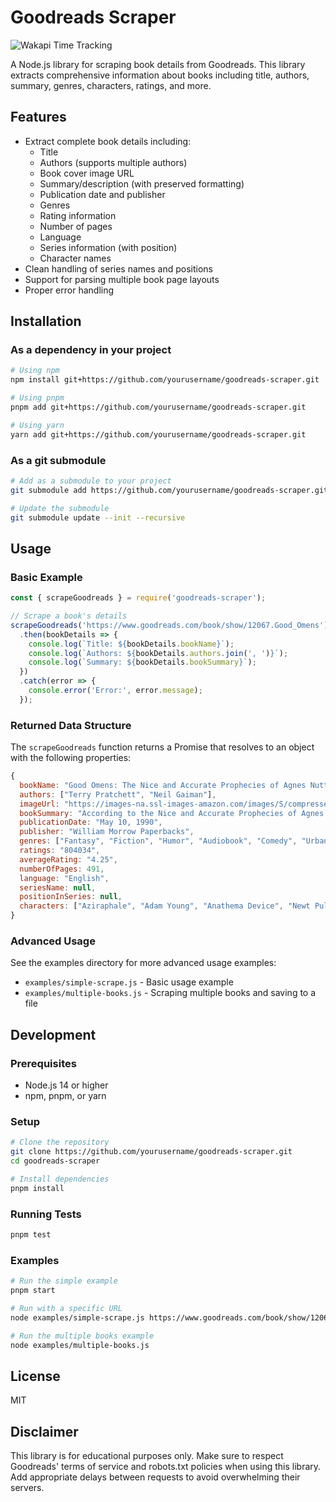 # Goodreads Scraper

<img src="https://wakapi-qt1b.onrender.com/api/badge/fahad/interval:any/project:Goodreads-Scraper" 
     alt="Wakapi Time Tracking" 
     title="Spent more than that amount of time spent on this project">

A Node.js library for scraping book details from Goodreads. This library extracts comprehensive information about books including title, authors, summary, genres, characters, ratings, and more.

## Features

- Extract complete book details including:
  - Title
  - Authors (supports multiple authors)
  - Book cover image URL
  - Summary/description (with preserved formatting)
  - Publication date and publisher
  - Genres
  - Rating information
  - Number of pages
  - Language
  - Series information (with position)
  - Character names
- Clean handling of series names and positions
- Support for parsing multiple book page layouts
- Proper error handling

## Installation

### As a dependency in your project

```bash
# Using npm
npm install git+https://github.com/yourusername/goodreads-scraper.git

# Using pnpm
pnpm add git+https://github.com/yourusername/goodreads-scraper.git

# Using yarn
yarn add git+https://github.com/yourusername/goodreads-scraper.git
```

### As a git submodule

```bash
# Add as a submodule to your project
git submodule add https://github.com/yourusername/goodreads-scraper.git

# Update the submodule
git submodule update --init --recursive
```

## Usage

### Basic Example

```javascript
const { scrapeGoodreads } = require('goodreads-scraper');

// Scrape a book's details
scrapeGoodreads('https://www.goodreads.com/book/show/12067.Good_Omens')
  .then(bookDetails => {
    console.log(`Title: ${bookDetails.bookName}`);
    console.log(`Authors: ${bookDetails.authors.join(', ')}`);
    console.log(`Summary: ${bookDetails.bookSummary}`);
  })
  .catch(error => {
    console.error('Error:', error.message);
  });
```

### Returned Data Structure

The `scrapeGoodreads` function returns a Promise that resolves to an object with the following properties:

```javascript
{
  bookName: "Good Omens: The Nice and Accurate Prophecies of Agnes Nutter, Witch",
  authors: ["Terry Pratchett", "Neil Gaiman"],
  imageUrl: "https://images-na.ssl-images-amazon.com/images/S/compressed.photo.goodreads.com/books/1615552073i/12067.jpg",
  bookSummary: "According to the Nice and Accurate Prophecies of Agnes Nutter...",
  publicationDate: "May 10, 1990",
  publisher: "William Morrow Paperbacks",
  genres: ["Fantasy", "Fiction", "Humor", "Audiobook", "Comedy", "Urban Fantasy"],
  ratings: "804034",
  averageRating: "4.25",
  numberOfPages: 491,
  language: "English",
  seriesName: null,
  positionInSeries: null,
  characters: ["Aziraphale", "Adam Young", "Anathema Device", "Newt Pulsifer"]
}
```

### Advanced Usage

See the examples directory for more advanced usage examples:

- `examples/simple-scrape.js` - Basic usage example
- `examples/multiple-books.js` - Scraping multiple books and saving to a file

## Development

### Prerequisites

- Node.js 14 or higher
- npm, pnpm, or yarn

### Setup

```bash
# Clone the repository
git clone https://github.com/yourusername/goodreads-scraper.git
cd goodreads-scraper

# Install dependencies
pnpm install
```

### Running Tests

```bash
pnpm test
```

### Examples

```bash
# Run the simple example
pnpm start

# Run with a specific URL
node examples/simple-scrape.js https://www.goodreads.com/book/show/12067.Good_Omens

# Run the multiple books example
node examples/multiple-books.js
```

## License

MIT

## Disclaimer

This library is for educational purposes only. Make sure to respect Goodreads' terms of service and robots.txt policies when using this library. Add appropriate delays between requests to avoid overwhelming their servers.
